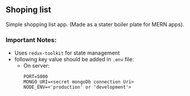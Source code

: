 ## Shoping list

Simple shopping list app. (Made as a stater boiler plate for MERN apps).

### Important Notes:

- Uses `redux-toolkit` for state management
- following key value should be added in `.env` file:
  - On server:
    ```
    PORT=5000
    MONGO_URI=<secret mongoDb connection Uri>
    NODE_ENV=<'production' or 'development'>
    ```
